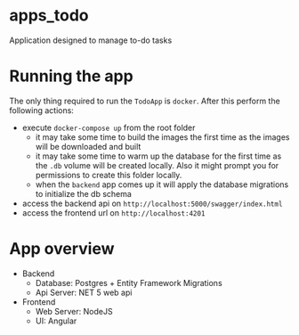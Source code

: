 # apps_todo
Application designed to manage to-do tasks

# Running the app
The only thing required to run the `TodoApp` is `docker`. After this perform the following actions:
- execute `docker-compose up` from the root folder
  - it may take some time to build the images the first time as the images will be downloaded and built
  - it may take some time to warm up the database for the first time as the `.db` volume will be created locally. Also it might prompt you for permissions to create this folder locally.
  - when the `backend` app comes up it will apply the database migrations to initialize the db schema
- access the backend api on `http://localhost:5000/swagger/index.html`
- access the frontend url on `http://localhost:4201`

# App overview
- Backend
  - Database: Postgres + Entity Framework Migrations
  - Api Server: NET 5 web api
- Frontend
  - Web Server: NodeJS
  - UI: Angular

